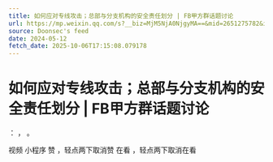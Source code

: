 ```yaml
---
title: 如何应对专线攻击；总部与分支机构的安全责任划分 | FB甲方群话题讨论
url: https://mp.weixin.qq.com/s?__biz=MjM5NjA0NjgyMA==&mid=2651275782&idx=1&sn=a13eeb678584ca5c33e2a659ab0d0c6f
source: Doonsec's feed
date: 2024-05-12
fetch_date: 2025-10-06T17:15:08.079178
---
```


# 如何应对专线攻击；总部与分支机构的安全责任划分 | FB甲方群话题讨论

：
，
。

视频
小程序
赞
，轻点两下取消赞
在看
，轻点两下取消在看
